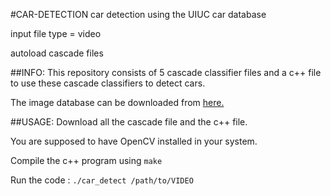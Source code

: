 #CAR-DETECTION
car detection using the UIUC car database

input file type = video

autoload cascade files

##INFO:
This repository consists of 5 cascade classifier files and a c++ file to use these cascade classifiers to detect cars.

The image database can be downloaded from [here.](http://cogcomp.cs.illinois.edu/Data/Car/)

##USAGE:
Download all the cascade file and the c++ file.

You are supposed to have OpenCV installed in your system.

Compile the c++ program using `make`

Run the code : `./car_detect /path/to/VIDEO`
